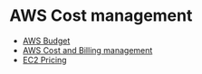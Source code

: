 # AWS Cost management

- [AWS Budget](../services/aws-budget.md)
- [AWS Cost and Billing management](../services/cost-billing-management.md)
- [EC2 Pricing](../services/amazon-ec2.md#3-pricing)

